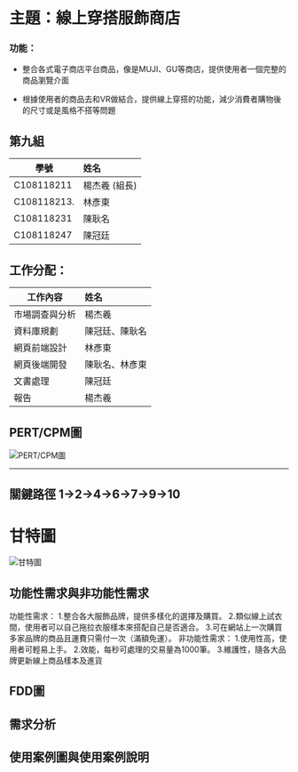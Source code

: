 # 主題：線上穿搭服飾商店

### 功能：
* 整合各式電子商店平台商品，像是MUJI、GU等商店，提供使用者一個完整的商品瀏覽介面

* 根據使用者的商品去和VR做結合，提供線上穿搭的功能，減少消費者購物後的尺寸或是風格不搭等問題 


## 第九組
學號          |  姓名
------------|:-----
C108118211  | 楊杰羲 (組長)
C108118213. | 林彥東
C108118231  | 陳耿名
C108118247  | 陳冠廷

## 工作分配：
工作內容          |  姓名
-------------|:-----
市場調查與分析 | 楊杰羲
資料庫規劃     | 陳冠廷、陳耿名
網頁前端設計   | 林彥東
網頁後端開發   | 陳耿名、林彥東
文書處理      | 陳冠廷
報告        | 楊杰羲

## PERT/CPM圖
![PERT/CPM圖](https://user-images.githubusercontent.com/91524910/136918398-93905f01-4cdd-4d01-a3c2-c25d4b42815b.jpg)
***
## 關鍵路徑 1->2->4->6->7->9->10
# 甘特圖
![甘特圖](https://user-images.githubusercontent.com/91524910/136913029-52850f91-a993-4df5-b0c4-fddc25f2d3fb.JPG)

## 功能性需求與非功能性需求
功能性需求：
1.整合各大服飾品牌，提供多樣化的選擇及購買。
2.類似線上試衣間，使用者可以自己拖拉衣服樣本來搭配自己是否適合。
3.可在網站上一次購買多家品牌的商品且運費只需付一次（滿額免運）。
非功能性需求：
1.使用性高，使用者可輕易上手。
2.效能，每秒可處理的交易量為1000筆。
3.維護性，隨各大品牌更新線上商品樣本及進貨

## FDD圖

## 需求分析

## 使用案例圖與使用案例說明
